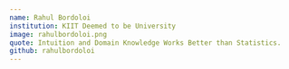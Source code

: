 ```yaml
---
name: Rahul Bordoloi
institution: KIIT Deemed to be University
image: rahulbordoloi.png
quote: Intuition and Domain Knowledge Works Better than Statistics. 
github: rahulbordoloi
---
```

